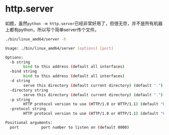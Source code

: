 # http.server



如题，虽然`python -m http.server`已经非常好用了，但很无奈，并不是所有机器上都有python，所以写个简单server传个文件。



```bash
./bin/linux_amd64/server -h
```

```bash
Usage: ./bin/linux_amd64/server [options] [port]

Options:
  -b string
        bind to this address (default all interfaces)
  -bind string
        bind to this address (default all interfaces)
  -d string
        serve this directory (default current directory) (default ".")
  -directory string
        serve this directory (default current directory) (default ".")
  -p string
        HTTP protocol version to use (HTTP/1.0 or HTTP/1.1) (default "HTTP/1.0")
  -protocol string
        HTTP protocol version to use (HTTP/1.0 or HTTP/1.1) (default "HTTP/1.0")

Positional arguments:
  port          port number to listen on (default 8000)
```


